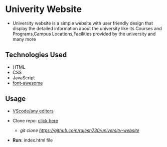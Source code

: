 # Univerity Website

- University website is a simple website with user friendly design that display the detailed information about the university like its Courses and Programs,Campus Locations,Facilities provided by the university and many more

## Technologies Used

- HTML
- CSS
- JavaScript<br>
- [font-awesome](https://fontawesome.com/)

## Usage

- [VScode/any editors](https://code.visualstudio.com/)

- Clone repo: [click here](https://github.com/rajesh730/university-website)

  - _git clone https://github.com/rajesh730/university-website_

- **Run:** index.html file
